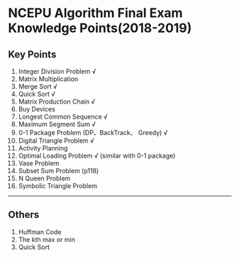 # NCEPU Algorithm Final Exam Knowledge Points(2018-2019)
## Key Points
1. Integer Division Problem √
2. Matrix Multiplication
3. Merge Sort √
4. Quick Sort √
5. Matrix Production Chain √
6. Buy Devices 
7. Longest Common Sequence √
8. Maximum Segment Sum √
9. 0-1 Package Problem (DP、BackTrack、 Greedy) √
10. Digital Triangle Problem √
11. Activity Planning
12. Optimal Loading Problem √ (similar with 0-1 package)
13. Vase Problem
14. Subset Sum Problem (p118)
15. N Queen Problem
16. Symbolic Triangle Problem 
---
## Others
1. Huffman Code
2. The kth max or min
3. Quick Sort

